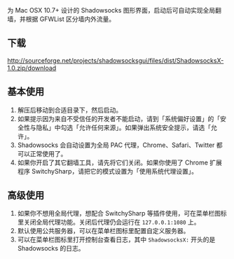 为 Mac OSX 10.7+ 设计的 Shadowsocks 图形界面，启动后可自动实现全局翻墙，并根据 GFWList 区分墙内外流量。

下载
----
http://sourceforge.net/projects/shadowsocksgui/files/dist/ShadowsocksX-1.0.zip/download

基本使用
-------
1. 解压后移动到合适目录下，然后启动。
2. 如果提示因为来自不受信任的开发者不能启动，请到「系统偏好设置」的「安全性与隐私」中勾选「允许任何来源」。如果弹出系统安全提示，请选「允许」。
3. Shadowsocks 会自动设置为全局 PAC 代理，Chrome、Safari、Twitter 都可以正常使用了。
4. 如果你开启了其它翻墙工具，请先将它们关闭。如果你使用了 Chrome 扩展程序 SwitchySharp，请把它的模式设置为「使用系统代理设置」。

高级使用
-------
1. 如果你不想用全局代理，想配合 SwitchySharp 等插件使用，可在菜单栏图标里关闭全局代理功能。关闭后代理仍会运行在 `127.0.0.1:1080` 上。
2. 默认使用公共服务器，可以在菜单栏图标里配置自定义服务器。
3. 可以在菜单栏图标里打开控制台查看日志，其中 `ShadowsocksX:` 开头的是 Shadowsocks 的日志。



